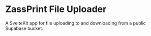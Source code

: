 # ZassPrint File Uploader

A SvelteKit app for file uploading to and downloading from a public Supabase bucket.
